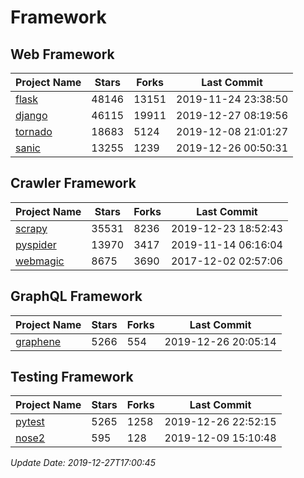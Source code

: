 # Framework

## Web Framework

| Project Name | Stars | Forks | Last Commit |
| ------------ | ----- | ----- | ----------- |
| [flask](https://github.com/pallets/flask) | 48146 | 13151 | 2019-11-24 23:38:50 |
| [django](https://github.com/django/django) | 46115 | 19911 | 2019-12-27 08:19:56 |
| [tornado](https://github.com/tornadoweb/tornado) | 18683 | 5124 | 2019-12-08 21:01:27 |
| [sanic](https://github.com/huge-success/sanic) | 13255 | 1239 | 2019-12-26 00:50:31 |

## Crawler Framework

| Project Name | Stars | Forks | Last Commit |
| ------------ | ----- | ----- | ----------- |
| [scrapy](https://github.com/scrapy/scrapy) | 35531 | 8236 | 2019-12-23 18:52:43 |
| [pyspider](https://github.com/binux/pyspider) | 13970 | 3417 | 2019-11-14 06:16:04 |
| [webmagic](https://github.com/code4craft/webmagic) | 8675 | 3690 | 2017-12-02 02:57:06 |

## GraphQL Framework

| Project Name | Stars | Forks | Last Commit |
| ------------ | ----- | ----- | ----------- |
| [graphene](https://github.com/graphql-python/graphene) | 5266 | 554 | 2019-12-26 20:05:14 |

## Testing Framework

| Project Name | Stars | Forks | Last Commit |
| ------------ | ----- | ----- | ----------- |
| [pytest](https://github.com/pytest-dev/pytest) | 5265 | 1258 | 2019-12-26 22:52:15 |
| [nose2](https://github.com/nose-devs/nose2) | 595 | 128 | 2019-12-09 15:10:48 |

*Update Date: 2019-12-27T17:00:45*